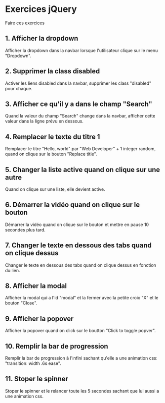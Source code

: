 # Exercices jQuery

Faire ces exercices

## 1. Afficher la dropdown

Afficher la dropdown dans la navbar lorsque l'utilisateur clique sur le menu "Dropdown".

## 2. Supprimer la class disabled

Activer les liens disabled dans la navbar, supprimer les class "disabled" pour chaque.

## 3. Afficher ce qu'il y a dans le champ "Search"

Quand la valeur du champ "Search" change dans la navbar, afficher cette valeur dans la ligne prévu en dessous.

## 4. Remplacer le texte du titre 1

Remplacer le titre "Hello, world" par "Web Developer" + 1 integer random, quand on clique sur le bouton "Replace title".

## 5. Changer la liste active quand on clique sur une autre

Quand on clique sur une liste, elle devient active.

## 6. Démarrer la vidéo quand on clique sur le bouton

Démarrer la vidéo quand on clique sur le bouton et mettre en pause 10 secondes plus tard.

## 7. Changer le texte en dessous des tabs quand on clique dessus

Changer le texte en dessous des tabs quand on clique dessus en fonction du lien.

## 8. Afficher la modal

Afficher la modal qui a l'id "modal" et la fermer avec la petite croix "X" et le bouton "Close".

## 9. Afficher la popover

Afficher la popover quand on click sur le boutton "Click to toggle popver".

## 10. Remplir la bar de progression

Remplir la bar de progression à l'infini sachant qu'elle a une animation css: "transition: width .6s ease".

## 11. Stoper le spinner

Stoper le spinner et le relancer toute les 5 secondes sachant que lui aussi a une animation css.

